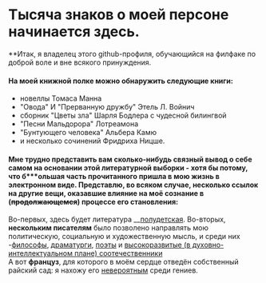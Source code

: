 # Тысяча знаков о моей персоне начинается здесь.
**Итак, я владелец этого github-профиля, обучающийся на филфаке по доброй воле и вне всякого принуждения.
#### На моей книжной полке можно обнаружить следующие книги: 
- новеллы Томаса Манна
- "Овода" И "Прерванную дружбу" Этель Л. Войнич
- сборник "Цветы зла" Шарля Бодлера с чудесной билингвой
- "Песни Мальдорора" Лотреамона
- "Бунтующего человека" Альбера Камю
- и несколько сочинений Фридриха Ницше.
#### Мне трудно представить вам сколько-нибудь связный вывод о себе самом на основании этой литературной выборки - хотя бы потому, что б***ольшая часть прочитанного пришла в мою жизнь в электронном виде. Представлю, во всяком случае, несколько ссылок на другие вещи, оказавшие влияние на моё сознание в (~~продолжающемся~~) процессе его становления:
Во-первых, здесь будет литература __[полудетская](http://www.rusf.ru/vk/book/kolybelnaja_dlja_brata/main.htm).
Во-вторых, __нескольким писателям__ было позволено направлять мою политическую, социальную и художественную мысль, и среди них -[философы](http://lib.ru/FILOSOF/ORTEGA/), [драматурги](http://ec-dejavu.ru/t/Theatre_of_cruelty.html), [поэты](http://lib.ru/POEZIQ/REMBO/rembo1_1.txt_with-big-pictures.html) и [высокоразвитые (в духовно-интеллектуальном плане) соотечественники](https://ficbook.net/readfic/3340430)   
А вот __француз__, для которого в моём сердце отведён собственный райский сад: я нахожу его [невероятным](https://www.e-reading.club/bookreader.php/1003407/Zhene_Zhan_-_Chudo_o_roze.html) среди гениев.
